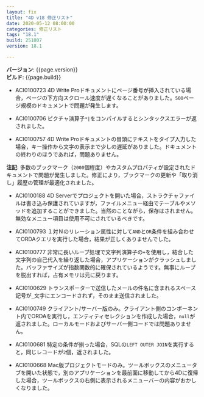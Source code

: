 ```yaml
---
layout: fix
title: "4D v18 修正リスト"
date: 2020-05-12 08:00:00
categories: 修正リスト
tags: "18.1"
build: 251807
version: 18.1

---
```


**バージョン**: {{page.version}}  
**ビルド**: {{page.build}}  

* ACI0100723 4D Write Proドキュメントにページ番号が挿入されている場合，ページの下方向スクロール速度が遅くなることがありました。``500``ページ規模のドキュメントで問題が発生します。

* ACI0100706 ピクチャ演算子``*|``をコンパイルするとシンタックスエラーが返されました。

* ACI0100757 4D Write Proドキュメントの冒頭にテキストをタイプ入力した場合，キー操作から文字の表示まで少しの遅延がありました。ドキュメントの終わりのほうであれば，問題ありません。

**注記**: 多数のブックマーク（``2000``個程度）やカスタムプロパティが設定されたドキュメントで問題が発生しました。修正により，ブックマークの更新や「取り消し」履歴の管理が最適化されました。

* ACI0100188 4D Serverでプロジェクトを開いた場合，ストラクチャファイルは書き込み保護されていますが，ファイルメニュー経由でテーブルやメソッドを追加することができました。当然のことながら，保存はされません。無効なメニュー項目は使用不可にされているべきです。

* ACI0100793 １対Ｎのリレーション属性に対して``AND``と``OR``条件を組み合わせてORDAクエリを実行した場合，結果が正しくありませんでした。

* ACI0100777 非常に長いループ処理で文字列演算子の``+``を使用し，結合した文字列の自己代入を繰り返した場合，アプリケーションがクラッシュしました。バッファサイズが指数関数的に確保されているようです。無事にループを脱出すれば，占有メモリは元に戻ります。

* ACI0100629 トランスポーターで送信したメールの件名に含まれるスペース記号が``_``文字にエンコードされず，そのまま送信されました。

* ACI0100749 クライアント/サーバー版のみ。クライアント側のコンポーネント内でORDAを実行し，エンティティセレクションを作成した場合，``null``が返されました。ローカルモードおよびサーバー側コードでは問題ありません。

* ACI0100681 特定の条件が揃った場合，SQLの``LEFT OUTER JOIN``を実行すると，同じレコードが``2``個，返されました。

* ACI0100668 Mac版プロジェクトモードのみ。ツールボックスのメニュータブを開いた状態で，別のアプリケーションを最前面に移動してから4Dに復帰した場合，ツールボックスの右側に表示されるメニューバーの内容がおかしくなりました。
